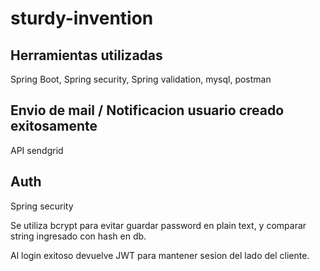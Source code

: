 # sturdy-invention


## Herramientas utilizadas
 
Spring Boot, Spring security, Spring validation, mysql, postman 


## Envio de mail / Notificacion usuario creado exitosamente
 
API sendgrid


## Auth
 
Spring security

Se utiliza bcrypt para evitar guardar password en plain text, y comparar string ingresado con hash en db.

Al login exitoso devuelve JWT para mantener sesion del lado del cliente.



